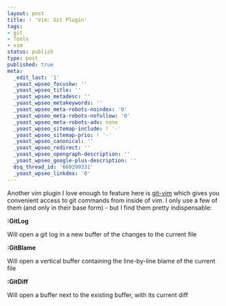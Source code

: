 ```yaml
---
layout: post
title: ! 'Vim: Git Plugin'
tags:
- git
- Tools
- vim
status: publish
type: post
published: true
meta:
  _edit_last: '1'
  _yoast_wpseo_focuskw: ''
  _yoast_wpseo_title: ''
  _yoast_wpseo_metadesc: ''
  _yoast_wpseo_metakeywords: ''
  _yoast_wpseo_meta-robots-noindex: '0'
  _yoast_wpseo_meta-robots-nofollow: '0'
  _yoast_wpseo_meta-robots-adv: none
  _yoast_wpseo_sitemap-include: ! '-'
  _yoast_wpseo_sitemap-prio: ! '-'
  _yoast_wpseo_canonical: ''
  _yoast_wpseo_redirect: ''
  _yoast_wpseo_opengraph-description: ''
  _yoast_wpseo_google-plus-description: ''
  dsq_thread_id: '660299331'
  _yoast_wpseo_linkdex: '0'
---
```

Another vim plugin I love enough to feature here is <a href="https://github.com/motemen/git-vim">git-vim</a> which gives you convenient access to git commands from inside of vim.  I only use a few of them (and only in their base form) - but I find them pretty indispensable:

<strong>:GitLog</strong>

Will open a git log in a new buffer of the changes to the current file

<strong>:GitBlame</strong>

Will open a vertical buffer containing the line-by-line blame of the current file

<strong>:GitDiff</strong>

Will open a buffer next to the existing buffer, with its current diff
